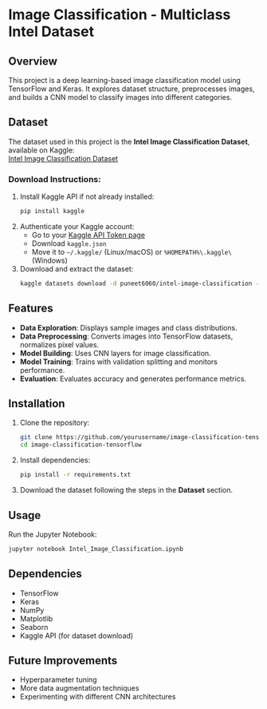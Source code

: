 # Image Classification - Multiclass Intel Dataset

## Overview
This project is a deep learning-based image classification model using TensorFlow and Keras. It explores dataset structure, preprocesses images, and builds a CNN model to classify images into different categories.

## Dataset
The dataset used in this project is the **Intel Image Classification Dataset**, available on Kaggle:  
[Intel Image Classification Dataset](https://www.kaggle.com/datasets/puneet6060/intel-image-classification)

### Download Instructions:
1. Install Kaggle API if not already installed:
   ```bash
   pip install kaggle
   ```
2. Authenticate your Kaggle account:
   - Go to your [Kaggle API Token page](https://www.kaggle.com/account)
   - Download `kaggle.json`
   - Move it to `~/.kaggle/` (Linux/macOS) or `%HOMEPATH%\.kaggle\` (Windows)
3. Download and extract the dataset:
   ```bash
   kaggle datasets download -d puneet6060/intel-image-classification -p data --unzip
   ```

## Features
- **Data Exploration**: Displays sample images and class distributions.
- **Data Preprocessing**: Converts images into TensorFlow datasets, normalizes pixel values.
- **Model Building**: Uses CNN layers for image classification.
- **Model Training**: Trains with validation splitting and monitors performance.
- **Evaluation**: Evaluates accuracy and generates performance metrics.

## Installation
1. Clone the repository:
   ```bash
   git clone https://github.com/yourusername/image-classification-tensorflow.git
   cd image-classification-tensorflow
   ```
2. Install dependencies:
   ```bash
   pip install -r requirements.txt
   ```
3. Download the dataset following the steps in the **Dataset** section.

## Usage
Run the Jupyter Notebook:
```bash
jupyter notebook Intel_Image_Classification.ipynb
```

## Dependencies
- TensorFlow
- Keras
- NumPy
- Matplotlib
- Seaborn
- Kaggle API (for dataset download)

## Future Improvements
- Hyperparameter tuning
- More data augmentation techniques
- Experimenting with different CNN architectures

